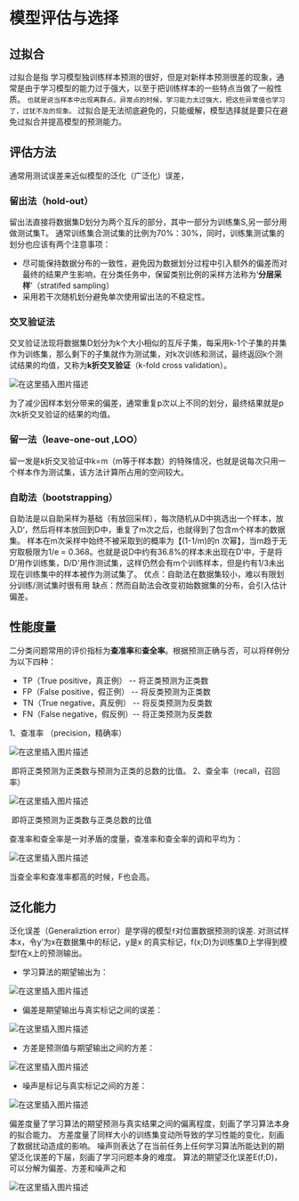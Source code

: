 # 模型评估与选择

## 过拟合
过拟合是指 学习模型独训练样本预测的很好，但是对新样本预测很差的现象，通常是由于学习模型的能力过于强大，以至于把训练样本的一些特点当做了一般性质。
	`也就是说当样本中出现离群点，异常点的时候，学习能力太过强大，把这些异常值也学习了，过犹不及的现象。`
	过拟合是无法彻底避免的，只能缓解，模型选择就是要只在避免过拟合并提高模型的预测能力。

## 评估方法
通常用测试误差来近似模型的泛化（广泛化）误差，

### 留出法（hold-out）
留出法直接将数据集D划分为两个互斥的部分，其中一部分为训练集S,另一部分用做测试集T。
通常训练集合测试集的比例为70%：30%，同时，训练集测试集的划分也应该有两个注意事项：

- 尽可能保持数据分布的一致性，避免因为数据划分过程中引入额外的偏差而对最终的结果产生影响，在分类任务中，保留类别比例的采样方法称为‘**分层采样**’（stratifed sampling）
- 采用若干次随机划分避免单次使用留出法的不稳定性。

### 交叉验证法
交叉验证法现将数据集D划分为k个大小相似的互斥子集，每采用k-1个子集的并集作为训练集，那么剩下的子集就作为测试集，对k次训练和测试，最终返回k个测试结果的均值，又称为**k折交叉验证**（k-fold cross validation）。

![在这里插入图片描述](https://img-blog.csdnimg.cn/20190828135457286.png?x-oss-process=image/watermark,type_ZmFuZ3poZW5naGVpdGk,shadow_10,text_aHR0cHM6Ly9ibG9nLmNzZG4ubmV0L3dlaXhpbl80MjAxODY3MQ==,size_16,color_FFFFFF,t_70)

为了减少因样本划分带来的偏差，通常重复p次以上不同的划分，最终结果就是p次k折交叉验证的结果的均值。

### 留一法（leave-one-out ,LOO）
留一发是k折交叉验证中k=m（m等于样本数）的特殊情况，也就是说每次只用一个样本作为测试集，该方法计算所占用的空间较大。

### 自助法（bootstrapping）
自助法是以自助采样为基础（有放回采样），每次随机从D中挑选出一个样本，放入D‘，然后将样本放回到D中，重复了m次之后，也就得到了包含m个样本的数据集。
样本在m次采样中始终不被采取到的概率为【(1-1/m)的n 次幂】，当m趋于无穷取极限为1/e = 0.368。也就是说D中约有36.8%的样本未出现在D’中，于是将D’用作训练集，D/D'用作测试集，这样仍然会有m个训练样本，但是约有1/3未出现在训练集中的样本被作为测试集了。
优点：自助法在数据集较小，难以有限划分训练/测试集时很有用
缺点：然而自助法会改变初始数据集的分布，会引入估计偏差。

## 性能度量
二分类问题常用的评价指标为**查准率**和**查全率**。根据预测正确与否，可以将样例分为以下四种：
- TP（True positive，真正例） -- 将正类预测为正类数
- FP（False positive，假正例） -- 将反类预测为正类数
- TN（True negative，真反例） -- 将反类预测为反类数
- FN（False negative，假反例）-- 将正类预测为反类数

1、查准率 （precision，精确率）

![在这里插入图片描述](https://img-blog.csdnimg.cn/20190828141017684.png)

​		即将正类预测为正类数与预测为正类的总数的比值。
2、查全率（recall，召回率）

![在这里插入图片描述](https://img-blog.csdnimg.cn/20190828141311752.png)

​		即将正类预测为正类数与正类总数的比值

查准率和查全率是一对矛盾的度量，查准率和查全率的调和平均为：

![在这里插入图片描述](https://img-blog.csdnimg.cn/20190828141540324.png)

当查全率和查准率都高的时候，F也会高。

## 泛化能力
泛化误差（Generaliztion error）是学得的模型`f`对位置数据预测的误差.
对测试样本x，令y’为x在数据集中的标记，y是x 的真实标记，f(x;D)为训练集D上学得到模型f在x上的预测输出。
- 学习算法的期望输出为：

![在这里插入图片描述](https://img-blog.csdnimg.cn/20190828141938279.png)

- 偏差是期望输出与真实标记之间的误差：

![在这里插入图片描述](https://img-blog.csdnimg.cn/20190828142135569.png)

- 方差是预测值与期望输出之间的方差：

![在这里插入图片描述](https://img-blog.csdnimg.cn/20190828142221363.png)

- 噪声是标记与真实标记之间的方差：

![在这里插入图片描述](https://img-blog.csdnimg.cn/20190828142311281.png)

偏差度量了学习算法的期望预测与真实结果之间的偏离程度，刻画了学习算法本身的拟合能力。
方差度量了同样大小的训练集变动所导致的学习性能的变化，刻画了数据扰动造成的影响。
噪声则表达了在当前任务上任何学习算法所能达到的期望泛化误差的下届，刻画了学习问题本身的难度。
算法的期望泛化误差E(f;D)，可以分解为偏差、方差和噪声之和

![在这里插入图片描述](https://img-blog.csdnimg.cn/20190828142626454.png)